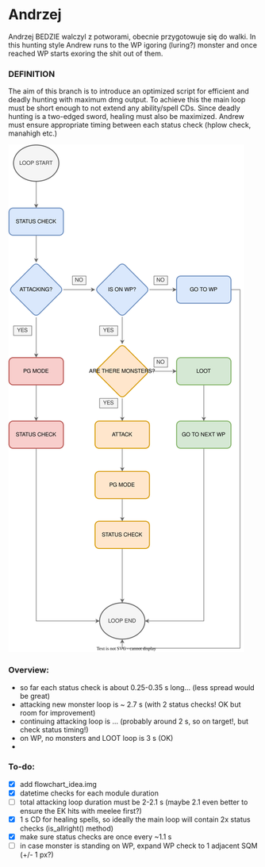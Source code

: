 # Andrzej
Andrzej BEDZIE walczyl z potworami, obecnie przygotowuje się do walki. In this hunting style Andrew runs to the WP igoring (luring?) monster and once reached WP starts exoring the shit out of them.
### DEFINITION #
The aim of this branch is to introduce an optimized script for efficient and deadly hunting with maximum dmg output.
To achieve this the main loop must be short enough to not extend any ability/spell CDs.
Since deadly hunting is a two-edged sword, healing must also be maximized. 
Andrew must ensure appropriate timing between each status check (hplow check, manahigh etc.)

![](src/img/updated_flowchart.svg)

### Overview:
- so far each status check is about 0.25-0.35 s long... (less spread would be great)
- attacking new monster loop is ~ 2.7 s (with 2 status checks! OK but room for improvement)
- continuing attacking loop is ... (probably around 2 s, so on target!, but check status timing!)
- on WP, no monsters and LOOT loop is 3 s (OK)
- 
### To-do:
- [x] add flowchart_idea.img
- [x] datetime checks for each module duration
- [ ] total attacking loop duration must be 2-2.1 s (maybe 2.1 even better to ensure the EK hits with meelee first?)
- [x] 1 s CD for healing spells, so ideally the main loop will contain 2x status checks (is_allright() method)
- [x] make sure status checks are once every ~1.1 s
- [ ] in case monster is standing on WP, expand WP check to 1 adjacent SQM (+/- 1 px?)
